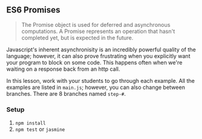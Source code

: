 ## ES6 Promises

> The Promise object is used for deferred and asynchronous computations. A Promise represents an operation that hasn't completed yet, but is expected in the future.

Javascript's inherent asynchronisity is an incredibly powerful quality of the language; however, it can also prove frustrating when you explicitly want your program to block on some code. This happens often when we're waiting on a response back from an http call.

In this lesson, work with your students to go through each example. All the examples are listed in `main.js`; however, you can also change between branches. There are 8 branches named `step-#`.

### Setup

1. `npm install`
1. `npm test` or `jasmine`
